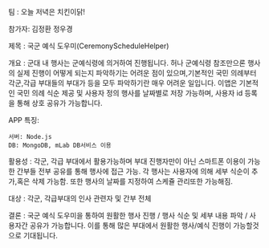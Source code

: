팀 :   오늘 저녁은 치킨이닭! 

참가자:  김정환 정우경

제목 :  국군 예식 도우미(CeremonyScheduleHelper)

개요 :  군대 내 행사는 군예식령에 의거하여 진행됩니다. 허나 군예식령 참조만으론 행사의 실제 진행이 어떻게 되는지 파악하기는 어려운 점이 있으며,기본적인 국민 의례부터 각군,각급 부대들의 부대가 등을 모두 파악하기란 매우 어려운 일입니다. 이앱은 기본적인 국민 의례 식순 제공 및 사용자 정의 행사를 날짜별로 저장 가능하며, 사용자 id 등록을 통해 상호 공유가 가능합니다.

APP 특징:

    서버: Node.js 
    DB: MongoDB, mLab DB서비스 이용


활용성 : 각군, 각급 부대에서 활용가능하며 부대 진행자만이 아닌 스마트폰 이용이 가능한 간부들 전부 공유를 통해 행사에 접근 가능. 각 행사는 사용자에 의해 세부 식순이 추가,혹은 삭제 가능함. 또한 행사의 날짜를 지정하여 스케쥴 관리또한 가능해짐.

대상 :  각군, 각급부대의 인사 관련자 및 간부 전체

결론 : 국군 예식 도우미을 통하여 원활한 행사 진행 / 행사 식순 및 세부 내용 파악 / 사용자간 공유가 가능합니다. 이를 통해 많은 부대에서 원활한 행사/예식 진행이 가능할것으로 기대됩니다.
